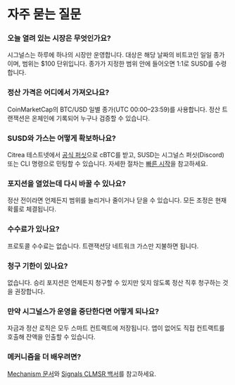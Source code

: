 # 자주 묻는 질문

### 오늘 열려 있는 시장은 무엇인가요?
시그널스는 하루에 하나의 시장만 운영합니다. 대상은 해당 날짜의 비트코인 일일 종가이며, 범위는 $100 단위입니다. 종가가 지정한 범위 안에 들어오면 1:1로 SUSD를 수령합니다.

### 정산 가격은 어디에서 가져오나요?
CoinMarketCap의 BTC/USD 일별 종가(UTC 00:00–23:59)를 사용합니다. 정산 트랜잭션은 온체인에 기록되어 누구나 검증할 수 있습니다.

### SUSD와 가스는 어떻게 확보하나요?
Citrea 테스트넷에서 [공식 퍼싯](https://faucet.testnet.citrea.xyz/)으로 cBTC를 받고, SUSD는 시그널스 퍼싯(Discord) 또는 CLI 명령으로 민팅할 수 있습니다. 자세한 절차는 [빠른 시작](/docs/quickstart)을 참고하세요.

### 포지션을 열었는데 다시 바꿀 수 있나요?
정산 전이라면 언제든지 범위를 늘리거나 줄이거나 닫을 수 있습니다. 모든 조정은 현재 확률로 체결됩니다.

### 수수료가 있나요?
프로토콜 수수료는 없습니다. 트랜잭션당 네트워크 가스만 지불하면 됩니다.

### 청구 기한이 있나요?
없습니다. 승리 포지션은 언제든지 청구할 수 있지만 잊지 않도록 정산 직후 청구하는 것을 권장합니다.

### 만약 시그널스가 운영을 중단한다면 어떻게 되나요?
자금과 정산 로직은 모두 스마트 컨트랙트에 저장됩니다. 앱이 없어도 직접 컨트랙트를 호출해 잔액을 인출할 수 있습니다.

### 메커니즘을 더 배우려면?
[Mechanism 문서](/docs/mechanism/overview)와 [Signals CLMSR 백서](/docs/references/whitepaper)를 참고하세요.
